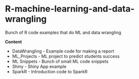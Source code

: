 # R-machine-learning-and-data-wrangling

Bunch of R code examples that do ML and data wrangling

<b>Content</b>

- DataWrangling - Example code for making a report
- ML_Projects - ML project to predict students success
- ML Snippets - Bunch of small ML code snippets
- Shiny - Shiny App example
- SparkR - Introduction code to SparkR
